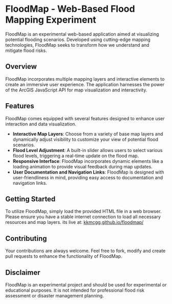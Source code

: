 # FloodMap - Web-Based Flood Mapping Experiment

FloodMap is an experimental web-based application aimed at visualizing potential flooding scenarios. Developed using cutting-edge mapping technologies, FloodMap seeks to transform how we understand and mitigate flood risks.

## Overview

FloodMap incorporates multiple mapping layers and interactive elements to create an immersive user experience. The application harnesses the power of the ArcGIS JavaScript API for map visualization and interactivity.

## Features

FloodMap comes equipped with several features designed to enhance user interaction and data visualization. 

- **Interactive Map Layers**: Choose from a variety of base map layers and dynamically adjust visibility to customize your view of potential flood scenarios.
- **Flood Level Adjustment**: A built-in slider allows users to select various flood levels, triggering a real-time update on the flood map.
- **Responsive Interface**: FloodMap incorporates dynamic elements like a loading animation to provide visual feedback during map updates.
- **User Documentation and Navigation Links**: FloodMap is designed with user-friendliness in mind, providing easy access to documentation and navigation links.

## Getting Started

To utilize FloodMap, simply load the provided HTML file in a web browser. Please ensure you have a stable internet connection to load all necessary resources and map layers.
its live at: [kkmcgg.github.io/floodmap/](https://kkmcgg.github.io/floodmap/)

## Contributing

Your contributions are always welcome. Feel free to fork, modify and create pull requests to enhance the functionality of FloodMap.

## Disclaimer

FloodMap is an experimental project and should be used for experimental or educational purposes. It is not intended for professional flood risk assessment or disaster management planning.
